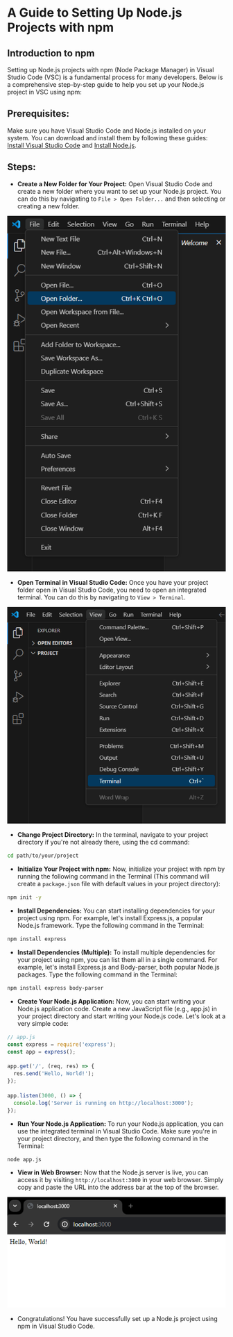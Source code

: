 # A Guide to Setting Up Node.js Projects with npm

## Introduction to npm

Setting up Node.js projects with npm (Node Package Manager) in Visual Studio Code (VSC) is a fundamental process for many developers. Below is a comprehensive step-by-step guide to help you set up your Node.js project in VSC using npm:

## Prerequisites:

Make sure you have Visual Studio Code and Node.js installed on your system. You can download and install them by following these guides: [Install Visual Studio Code](https://jin-fswd.github.io/COMM_mkdocs/) and [Install Node.js](https://jin-fswd.github.io/COMM_mkdocs/node/).

## Steps: 
-  **Create a New Folder for Your Project:**
Open Visual Studio Code and create a new folder where you want to set up your Node.js project. You can do this by navigating to 
`File > Open Folder...` and then selecting or creating a new folder.

![npm localhost](./Assets/images/npm-open_folder.png)

- **Open Terminal in Visual Studio Code:**
Once you have your project folder open in Visual Studio Code, you need to open an integrated terminal. You can do this by navigating to `View > Terminal`.

![npm localhost](./Assets/images/npm-open_terminal.png)

- **Change Project Directory:**
In the terminal, navigate to your project directory if you're not already there, using the cd command: 

```bash
cd path/to/your/project
```
- **Initialize Your Project with npm:**
Now, initialize your project with npm by running the following command in the Terminal (This command will create a `package.json` file with default values in your project directory):

```bash
npm init -y
```

- **Install Dependencies:**
You can start installing dependencies for your project using npm. For example, let's install Express.js, a popular Node.js framework. Type the following command in the Terminal:

```bash
npm install express
```

- **Install Dependencies (Multiple):**
To install multiple dependencies for your project using npm, you can list them all in a single command. For example, let's install Express.js and Body-parser, both popular Node.js packages. Type the following command in the Terminal:

```bash
npm install express body-parser
```

- **Create Your Node.js Application:**
Now, you can start writing your Node.js application code. Create a new JavaScript file (e.g., app.js) in your project directory and start writing your Node.js code. Let's look at a very simple code:

```javascript
// app.js
const express = require('express');
const app = express();

app.get('/', (req, res) => {
  res.send('Hello, World!');
});

app.listen(3000, () => {
  console.log('Server is running on http://localhost:3000');
});
```

- **Run Your Node.js Application:**
To run your Node.js application, you can use the integrated terminal in Visual Studio Code. Make sure you're in your project directory, and then type the following command in the Terminal:

```bash
node app.js
```

- **View in Web Browser:**
Now that the Node.js server is live, you can access it by visiting `http://localhost:3000` in your web browser. Simply copy and paste the URL into the address bar at the top of the browser. 

![npm localhost](./Assets/images/npm-localhost.png)

- Congratulations! You have successfully set up a Node.js project using npm in Visual Studio Code. 